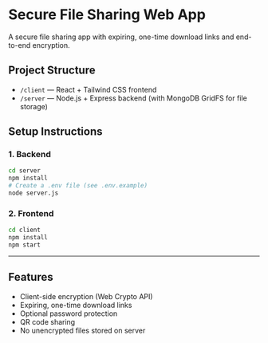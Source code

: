 # Secure File Sharing Web App

A secure file sharing app with expiring, one-time download links and end-to-end encryption.

## Project Structure

- `/client` — React + Tailwind CSS frontend
- `/server` — Node.js + Express backend (with MongoDB GridFS for file storage)

## Setup Instructions

### 1. Backend
```bash
cd server
npm install
# Create a .env file (see .env.example)
node server.js
```

### 2. Frontend
```bash
cd client
npm install
npm start
```

---

## Features
- Client-side encryption (Web Crypto API)
- Expiring, one-time download links
- Optional password protection
- QR code sharing
- No unencrypted files stored on server 